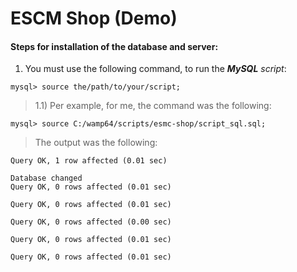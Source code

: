 # ESCM Shop (Demo)

#### Steps for installation of the database and server:

1) You must use the following command, to run the **_MySQL_** _script_:
````
mysql> source the/path/to/your/script;
````
> 1.1) Per example, for me, the command was the following:
````
mysql> source C:/wamp64/scripts/esmc-shop/script_sql.sql;
````
> The output was the following:
````
Query OK, 1 row affected (0.01 sec)

Database changed
Query OK, 0 rows affected (0.01 sec)

Query OK, 0 rows affected (0.01 sec)

Query OK, 0 rows affected (0.00 sec)

Query OK, 0 rows affected (0.01 sec)

Query OK, 0 rows affected (0.01 sec)
````
